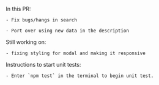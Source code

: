
In this PR:
    
    - Fix bugs/hangs in search

    - Port over using new data in the description

Still working on:

    - fixing styling for modal and making it responsive

Instructions to start unit tests:
    
    - Enter `npm test` in the terminal to begin unit test.
    
